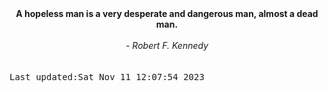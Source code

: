 
<div align="center"><b><span>A hopeless man is a very desperate and dangerous man, almost a dead man.</span></b><br><br><i> - Robert F. Kennedy</i></div>
<br><br><kbd>Last updated:Sat Nov 11 12:07:54 2023</kbd>